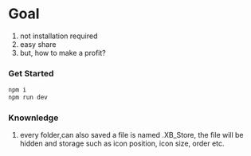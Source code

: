 # Goal

1. not installation required
2. easy share
3. but, how to make a profit?

### Get Started

```bash
npm i
npm run dev
```

### Knownledge

1. every folder,can also saved a file is named .XB_Store, the file will be hidden and storage such as icon position, icon size, order etc.

